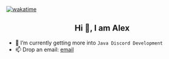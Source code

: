 [![wakatime](https://wakatime.com/badge/user/bf075e50-73b6-4492-90e0-7d75b2806ff5.svg)](https://wakatime.com/@bf075e50-73b6-4492-90e0-7d75b2806ff5)
<center> <h2>Hi 👋, I am Alex</h2> </center>

- 🌱 I’m currently getting more into `Java Discord Development`
- 📫 Drop an email: [email](mailto:alexd0810@outlook.de)
